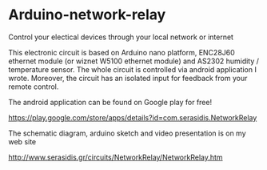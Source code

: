 Arduino-network-relay
=====================

Control your electical devices through your local network or internet

This electronic circuit is based on Arduino nano platform, ENC28J60 ethernet module (or wiznet W5100 ethernet module) and AS2302 humidity / temperature sensor. The whole circuit is controlled via android application I wrote.
Moreover, the circuit has an isolated input for feedback from your remote control.

The android application can be found on Google play for free!

https://play.google.com/store/apps/details?id=com.serasidis.NetworkRelay

The schematic diagram, arduino sketch and video presentation is on my web site

http://www.serasidis.gr/circuits/NetworkRelay/NetworkRelay.htm

